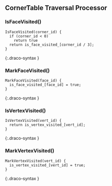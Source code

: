 
## CornerTable Traversal Processor


### IsFaceVisited()

~~~~~
IsFaceVisited(corner_id) {
  if (corner_id < 0)
    return true
  return is_face_visited_[corner_id / 3];
}
~~~~~
{:.draco-syntax }


### MarkFaceVisited()

~~~~~
MarkFaceVisited(face_id) {
  is_face_visited_[face_id] = true;
}
~~~~~
{:.draco-syntax }


### IsVertexVisited()

~~~~~
IsVertexVisited(vert_id) {
  return is_vertex_visited_[vert_id];
}
~~~~~
{:.draco-syntax }


### MarkVertexVisited()

~~~~~
MarkVertexVisited(vert_id) {
  is_vertex_visited_[vert_id] = true;
}
~~~~~
{:.draco-syntax }
